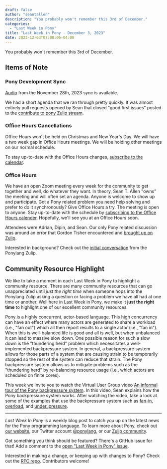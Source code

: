 ```yaml
---
draft: false
author: "seantallen"
description: "You probably won't remember this 3rd of December."
categories:
  - "Last Week in Pony"
title: "Last Week in Pony - December 3, 2023"
date: 2023-12-03T07:00:06-04:00
---
```


You probably won't remember this 3rd of December.

<!-- more -->

## Items of Note

### Pony Development Sync

[Audio](https://sync-recordings.ponylang.io/r/2023_11_28.m4a) from the November 28th, 2023 sync is available.

We had a short agenda that we ran through pretty quickly. It was almost entirely pull requests opened by Sean that closed "good first issues" posted to the [contribute to pony Zulip stream](https://ponylang.zulipchat.com/#narrow/stream/192795-contribute-to-Pony).

### Office Hours Cancellations

Office Hours won't be held on Christmas and New Year's Day. We will have a two week gap in Office Hours meetings. We will be holding other meetings on our normal schedule.

To stay up-to-date with the Office Hours changes, [subscribe to the calendar](https://calendar.google.com/calendar/ical/4465e68ae24131ae00461a40893f2637a2c9ac510e311a44ff78680e2f183ce3%40group.calendar.google.com/public/basic.ics).

### Office Hours

We have an open Zoom meeting every week for the community to get together and well, do whatever they want. In theory, Sean T. Allen "owns" the meeting and will often set an agenda. Anyone is welcome to show up and participate. Got a Pony related problem you need help solving and prefer to do it synchronously? Give Office Hours a try. The meeting is open to anyone. Stay up-to-date with the schedule by [subscribing to the Office Hours calender](https://calendar.google.com/calendar/ical/4465e68ae24131ae00461a40893f2637a2c9ac510e311a44ff78680e2f183ce3%40group.calendar.google.com/public/basic.ics). Hopefully, we'll see you at an Office Hours soon.

Attendees were Adrian, Dipin, and Sean. Our only Pony related discussion was around an error that Gordon Tisher encountered and [brought up on Zulip](https://ponylang.zulipchat.com/#narrow/stream/189985-beginner-help/topic/partial.20application.20help).

Interested in background? Check out the [initial conversation](https://ponylang.zulipchat.com/#narrow/stream/234733-off-topic/topic/Algorithm.20Request.3A.20uniform.20and.20100.25.20coverage.20prng) from the Ponylang Zulip.

## Community Resource Highlight

We like to take a moment in each Last Week in Pony to highlight a community resource. There are many community resources that can go unappreciated until _just the right time_ when someone hops into the Ponylang Zulip asking a question or facing a problem we have all had at one time or another. Well here in Last Week in Pony, we make it **just the right time** to highlight one of our excellent community resources.

Pony is a highly concurrent, actor-based language. This high concurrency can have an effect where many actors are generated to share a workload (i.e., "fan out") which all then report results to a single actor (i.e., "fan in"). When this is well-balanced life is good and all is well, but when unbalanced it can lead to massive slow down. One possible reason for such a slow down is the "thundering herd" problem which necessitates a well-implemented backpressure system. In general, a backpressure system allows for those parts of a system that are causing strain to be temporarily stopped so the rest of the system can reduce that strain. The Pony backpressure system allows us to mitigate problems such as the "thundering herd" by re-balancing resource usage (i.e., which actors are scheduled on finite cores).

This week we invite you to watch the Virtual User Group video [An informal tour of the Pony backpressure system](https://vimeo.com/707155973). In this video, Sean explains how the Pony backpressure system works. After watching the video, take a look at some of the examples that use the backpressure system such as [fan-in](https://github.com/ponylang/ponyc/tree/main/examples/fan-in), [overload](https://github.com/ponylang/ponyc/tree/main/examples/overload), and [under_pressure](https://github.com/ponylang/ponyc/tree/main/examples/under_pressure).

---

_Last Week In Pony_ is a weekly blog post to catch you up on the latest news for the Pony programming language. To learn more about Pony, check out [our website](https://ponylang.io), our Twitter account [@ponylang](https://twitter.com/ponylang), or our [Zulip community](https://ponylang.zulipchat.com).

Got something you think should be featured? There's a GitHub issue for that! Add a comment to the [open "Last Week in Pony" issue](https://github.com/ponylang/ponylang.github.io/issues?q=is%3Aissue+is%3Aopen+label%3Alast-week-in-pony).

Interested in making a change, or keeping up with changes to Pony? Check out the [RFC repo](https://github.com/ponylang/rfcs). Contributors welcome!
